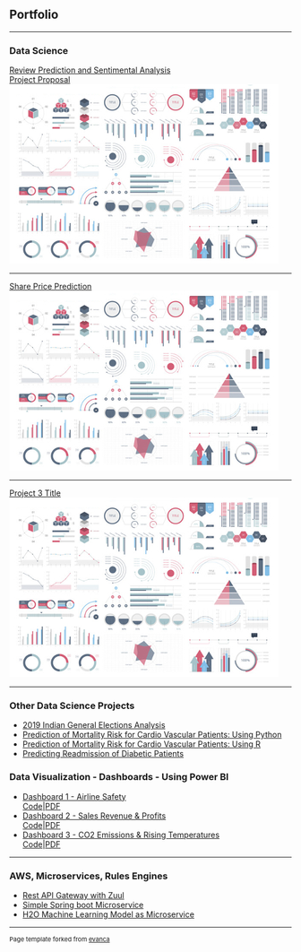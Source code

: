 ## Portfolio

---

### Data Science 

[Review Prediction and Sentimental Analysis](https://github.com/abhigyanmisra/dsc680/blob/master/Project1/Readme.md)
<br>
[Project Proposal](https://github.com/abhigyanmisra/dsc680/blob/master/Project1/Proposal%20-%20Review%20Prediction%20and%20Sentimental%20Analysis.docx)
<img src="images/dummy_thumbnail.jpg?raw=true"/>


---
[Share Price Prediction](/pdf/sample_presentation.pdf)
<img src="images/dummy_thumbnail.jpg?raw=true"/>

---
[Project 3 Title](http://example.com/)
<img src="images/dummy_thumbnail.jpg?raw=true"/>

---
### Other Data Science Projects

- [2019 Indian General Elections Analysis](https://github.com/abhigyanmisra/dsc540/blob/master/finalproject/FinalProject.ipynb)
- [Prediction of Mortality Risk for Cardio Vascular Patients: Using Python](https://github.com/abhigyanmisra/dsc530/blob/master/Final/DSC530_FinalProject_AbhigyanMisra.ipynb)
- [Prediction of Mortality Risk for Cardio Vascular Patients: Using R](https://github.com/abhigyanmisra/dsc520/blob/master/completed/FinalDataSet3/Final_DS3_MisraAbhigyan.html)
- [Predicting Readmission of Diabetic Patients](https://github.com/abhigyanmisra/dsc630/blob/master/FinalProject/Milestone3-PreliminaryAnalysis.ipynb)

### Data Visualization - Dashboards - Using Power BI
- [Dashboard 1 - Airline Safety](https://github.com/abhigyanmisra/dsc680/blob/master/Dashboards/Airline/README.md)
  <br>[Code](https://github.com/abhigyanmisra/dsc680/blob/master/Dashboards/Airline/DSC640ProjectDashboard.pbix)|[PDF](https://github.com/abhigyanmisra/dsc680/blob/master/Dashboards/Airline/DSC640ProjectDashboard.pdf)
- [Dashboard 2 - Sales Revenue & Profits](https://github.com/abhigyanmisra/dsc680/blob/master/Dashboards/SalesNRevenue/README.md)
  <br>[Code](https://github.com/abhigyanmisra/dsc680/blob/master/Dashboards/SalesNRevenue/Milestone1-Dashboard-Repeat.pbix)|[PDF](https://github.com/abhigyanmisra/dsc680/blob/master/Dashboards/SalesNRevenue/Milestone1-Dashboard-Repeat.pdf)
- [Dashboard 3 - CO2 Emissions & Rising Temperatures](https://github.com/abhigyanmisra/dsc680/blob/master/Dashboards/Environment/README.md)
  <br>[Code](https://github.com/abhigyanmisra/dsc680/blob/master/Dashboards/Environment/Milestone1-Environment-Dashboard.pbix)|[PDF](https://github.com/abhigyanmisra/dsc680/blob/master/Dashboards/Environment/Milestone1-Environment-Dashboard.pdf)

---

### AWS, Microservices, Rules Engines
- [Rest API Gateway with Zuul](http://example.com/)
- [Simple Spring boot Microservice](http://example.com/)
- [H2O Machine Learning Model as Microservice](http://example.com/)

---
<p style="font-size:11px">Page template forked from <a href="https://github.com/evanca/quick-portfolio">evanca</a></p>
<!-- Remove above link if you don't want to attibute -->
